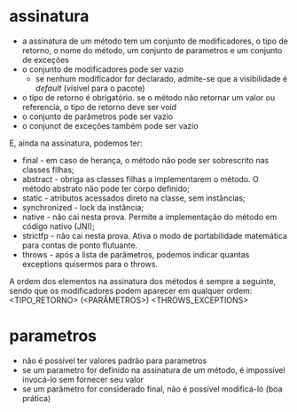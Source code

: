 # assinatura

* a assinatura de um método tem um conjunto de modificadores, o tipo de retorno, o nome do método, um conjunto de parametros e um conjunto de exceções
* o conjunto de modificadores pode ser vazio
  * se nenhum modificador for declarado, admite-se que a visibilidade é _default_ (vísivel para o pacote)
* o tipo de retorno é obrigatório. se o método não retornar um valor ou referencia, o tipo de retorno deve ser void
* o conjunto de parâmetros pode ser vazio
* o conjunot de exceções também pode ser vazio 

E, ainda na assinatura, podemos ter:

* final - em caso de herança, o método não pode ser sobrescrito nas classes filhas;
* abstract - obriga as classes filhas a implementarem o método. O método abstrato não pode ter corpo definido;
* static - atributos acessados direto na classe, sem instâncias;
* synchronized - lock da instância;
* native - não cai nesta prova. Permite a implementação do método em código nativo (JNI);
* strictfp - não cai nesta prova. Ativa o modo de portabilidade matemática para contas de ponto flutuante.
* throws <EXCEPTIONS> - após a lista de parâmetros, podemos indicar quantas exceptions quisermos para o throws.
  
 A ordem dos elementos na assinatura dos métodos é sempre a seguinte, sendo que os modificadores podem aparecer em qualquer ordem: <MODIFICADORES> <TIPO_RETORNO> <NOME> (<PARÂMETROS>) <THROWS_EXCEPTIONS>
  
# parametros

* não é possível ter valores padrão para parametros
* se um parametro for definido na assinatura de um método, é impossível invocá-lo sem fornecer seu valor
* se um parâmetro for considerado final, não é possível modificá-lo (boa prática)
  
  

